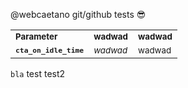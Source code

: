 @webcaetano git/github tests :sunglasses:

<table>
<tr>
<td><strong><sub>Parameter</sub></strong></td>
<td><strong><sub>wadwad</sub></strong></td>
<td><strong><sub>wadwad</sub></strong></td>
</tr>
<tr>
  <td><strong><code><sub>cta_on_idle_time</sub></code></strong></td>
<td><sub><i>wadwad</i></sub></td>
<td><sub>wadwad</sub></td>
</tr>
</table>


`bla`
test
test2
